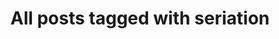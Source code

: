 ---
layout: tag
title: "All posts tagged with seriation"
permalink: /weblog/tags/seriation/
taxonomy: seriation
---